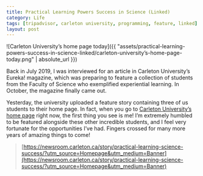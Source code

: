 ```yaml
---
title: Practical Learning Powers Success in Science (Linked)
category: Life
tags: [tripadvisor, carleton university, programming, feature, linked]
layout: post
---
```


![Carleton University’s home page today]({{ "assets/practical-learning-powers-success-in-science-linked/carleton-university’s-home-page-today.png" | absolute_url }})

Back in July 2019, I was interviewed for an article in Carleton University’s Eureka! magazine, which was preparing to feature a collection of students from the Faculty of Science who exemplified experiential learning. In October, the magazine finally came out.<!--more-->

Yesterday, the university uploaded a feature story containing three of us students to their home page. In fact, when you go to [Carleton University’s home page](https://carleton.ca) right now, the first thing you see is me! I’m extremely humbled to be featured alongside these other incredible students, and I feel very fortunate for the opportunities I’ve had. Fingers crossed for many more years of amazing things to come!
> [https://newsroom.carleton.ca/story/practical-learning-science-success/?utm_source=Homepage&utm_medium=Banner](https://newsroom.carleton.ca/story/practical-learning-science-success/?utm_source=Homepage&utm_medium=Banner)